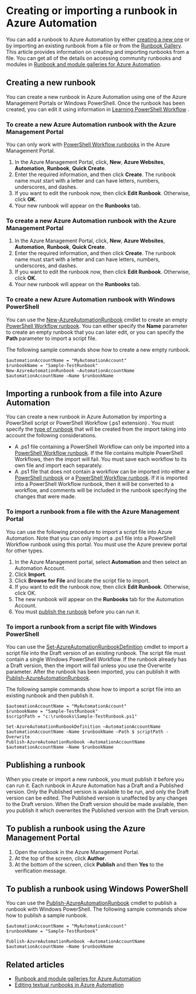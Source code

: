 <properties 
	pageTitle="Creating or importing a runbook in Azure Automation"
	description="This article describes how to create a new runbook in Azure Automation or import one from a file."
	services="automation"
	documentationCenter=""
	authors="bwren"
	manager="stevenka"
	editor="tysonn" />
<tags
	ms.service="automation"
	ms.date="09/22/2015"
	wacn.date=""/>

# Creating or importing a runbook in Azure Automation

You can add a runbook to Azure Automation by either [creating a new one](#creating-a-new-runbook) or by importing an existing runbook from a file or from the [Runbook Gallery](/documentation/articles/automation-runbook-gallery). This article provides information on creating and importing runbooks from a file.  You can get all of the details on accessing community runbooks and modules in [Runbook and module galleries for Azure Automation](/documentation/articles/automation-runbook-gallery).

## Creating a new runbook

You can create a new runbook in Azure Automation using one of the Azure Management Portals or Windows PowerShell. Once the runbook has been created, you can edit it using information in [Learning PowerShell Workflow](/documentation/articles/automation-powershell-workflow) <!-- deleted by customization and [Graphical authoring in Azure Automation](/documentation/articles/automation-graphical-authoring-intro)-->.

### To create a new Azure Automation runbook with the Azure Management Portal

You can only work with [PowerShell Workflow runbooks](/documentation/articles/automation-runbook-types#powershell-workflow-runbooks) in the Azure Management Portal.

1. In the Azure Management Portal, click, **New**, **Azure Websites**, **Automation**, **Runbook**, **Quick Create**.
2. Enter the required information, and then click **Create**. The runbook name must start with a letter and can have letters, numbers, underscores, and dashes.
3. If you want to edit the runbook now, then click **Edit Runbook**. Otherwise, click **OK**.
4. Your new runbook will appear on the **Runbooks** tab.
<!-- deleted by customization


### To create a new Azure Automation runbook with the Azure preview portal

1. In the Azure Preview Portal, open your Automation account. 
2. Click on the **Runbooks** tile to open the list of runbooks.
3. Click on the **Add a runbook** button and then **Create a new runbook**.
2. Type a **Name** for the runbook and select its [Type](/documentation/articles/automation-runbook-types). The runbook name must start with a letter and can have letters, numbers, underscores, and dashes.
3. Click **Create** to create the runbook and open the editor.

-->
<!-- keep by customization: begin -->
### To create a new Azure Automation runbook with the Azure Management Portal

1. In the Azure Management Portal, click, **New**, **Azure Websites**, **Automation**, **Runbook**, **Quick Create**.
2. Enter the required information, and then click **Create**. The runbook name must start with a letter and can have letters, numbers, underscores, and dashes.
3. If you want to edit the runbook now, then click **Edit Runbook**. Otherwise, click **OK**.
4. Your new runbook will appear on the **Runbooks** tab.
<!-- keep by customization: end -->

### To create a new Azure Automation runbook with Windows PowerShell

You can use the [New-AzureAutomationRunbook](https://msdn.microsoft.com/zh-cn/library/dn690272.aspx) cmdlet to create an empty [PowerShell Workflow runbook](/documentation/articles/automation-runbook-types#powershell-workflow-runbooks). You can either specify the **Name** parameter to create an empty runbook that you can later edit, or you can specify the **Path** parameter to import a script file. 

The following sample commands show how to create a new empty runbook.

    $automationAccountName = "MyAutomationAccount"
    $runbookName = "Sample-TestRunbook"
    New-AzureAutomationRunbook –AutomationAccountName $automationAccountName –Name $runbookName 

## Importing a runbook from a file into Azure Automation

You can create a new runbook in Azure Automation by importing a PowerShell script or PowerShell Workflow (.ps1 extension) <!-- deleted by customization or an exported graphical runbook (.graphrunbook)-->.  You must specify the [type of runbook](/documentation/articles/automation-runbook-types) that will be created from the import taking into account the following considerations. 
<!-- deleted by customization

- A .graphrunbook file may only be imported into a new [graphical runbook](/documentation/articles/automation-runbook-types#graphical-runbooks), and graphical runbooks can only be created from a .graphrunbook file.
-->
- A .ps1 file containing a PowerShell Workflow can only be imported into a [PowerShell Workflow runbook](/documentation/articles/automation-runbook-types#powershell-workflow-runbooks).  If the file contains multiple PowerShell Workflows, then the import will fail. You must save each workflow to its own file and import each separately.
- A .ps1 file that does not contain a workflow can be imported into either a [PowerShell runbook](/documentation/articles/automation-runbook-types#powershell-runbooks) or a [PowerShell Workflow runbook](/documentation/articles/automation-runbook-types#powershell-workflow-runbooks).  If it is imported into a PowerShell Workflow runbook, then it will be converted to a workflow, and comments will be included in the runbook specifying the changes that were made.

### To import a runbook from a file with the Azure Management Portal
You can use the following procedure to import a script file into Azure Automation.  Note that you can only import a .ps1 file into a PowerShell Workflow runbook using this portal.  You must use the Azure preview portal for other types.

1. In the Azure Management portal, select **Automation** and then select an Automation Account.
2. Click **Import**.
3. Click **Browse for File** and locate the script file to import.
4. If you want to edit the runbook now, then click **Edit Runbook**. Otherwise, click OK.
5. The new runbook will appear on the **Runbooks** tab for the Automation Account.
6. You must [publish the runbook](#publishing-a-runbook) before you can run it.


<!-- deleted by customization
### To import a runbook from a file with the Azure preview portal
You can use the following procedure to import a script file into Azure Automation.  Note that you can only import a .ps1 file into a PowerShell Workflow runbook using this portal.

1. In the Azure Preview Portal, open your Automation account. 
2. Click on the **Runbooks** tile to open the list of runbooks.
3. Click on the **Add a runbook** button and then **Import**.
4. Click **Runbook file** to select the file to import
2. If the **Name** field is enabled, then you have the option to change it.  The runbook name must start with a letter and can have letters, numbers, underscores, and dashes.
3. Select a [runbook type](/documentation/articles/automation-runbook-types) taking into account the restrictions listed above.
3. The new runbook will appear in the list of runbooks for the Automation Account.
4. You must [publish the runbook](#publishing-a-runbook) before you can run it.
-->

### To import a runbook from a script file with Windows PowerShell

You can use the [Set-AzureAutomationRunbookDefinition](https://msdn.microsoft.com/zh-cn/library/dn690267.aspx) cmdlet to import a script file into the Draft version of an existing runbook. The script file must contain a single Windows PowerShell Workflow. If the runbook already has a Draft version, then the import will fail unless you use the Overwrite parameter. After the runbook has been imported, you can publish it with [Publish-AzureAutomationRunbook](https://msdn.microsoft.com/zh-cn/library/dn690266.aspx).

The following sample commands show how to import a script file into an existing runbook and then publish it.

    $automationAccountName = "MyAutomationAccount"
    $runbookName = "Sample-TestRunbook"
    $scriptPath = "c:\runbooks\Sample-TestRunbook.ps1"

    Set-AzureAutomationRunbookDefinition –AutomationAccountName $automationAccountName –Name $runbookName –Path $ scriptPath -Overwrite
    Publish-AzureAutomationRunbook –AutomationAccountName $automationAccountName –Name $runbookName


## Publishing a runbook

When you create or import a new runbook, you must publish it before you can run it.  Each runbook in Azure Automation has a Draft and a Published version. Only the Published version is available to be run, and only the Draft version can be edited. The Published version is unaffected by any changes to the Draft version. When the Draft version should be made available, then you publish it which overwrites the Published version with the Draft version.

## To publish a runbook using the Azure Management Portal

1. Open the runbook in the Azure Management Portal.
1. At the top of the screen, click **Author**.
1. At the bottom of the screen, click **Publish** and then **Yes** to the verification message.

<!-- deleted by customization
## To publish a runbook using the Azure preview portal

1. Open the runbook in the Azure preview portal.
1. Click the **Edit** button.
1. Click the **Publish** button and then **Yes** to the verification message.
-->


## To publish a runbook using Windows PowerShell

You can use the [Publish-AzureAutomationRunbook](https://msdn.microsoft.com/zh-cn/library/dn690266.aspx) cmdlet to publish a runbook with Windows PowerShell. The following sample commands show how to publish a sample runbook.

	$automationAccountName = "MyAutomationAccount"
	$runbookName = "Sample-TestRunbook"
	
	Publish-AzureAutomationRunbook –AutomationAccountName $automationAccountName –Name $runbookName



## Related articles

- [Runbook and module galleries for Azure Automation](/documentation/articles/automation-runbook-gallery)
- [Editing textual runbooks in Azure Automation](/documentation/articles/automation-edit-textual-runbook)
<!-- deleted by customization
- [Graphical authoring in Azure Automation](/documentation/articles/automation-graphical-authoring-intro)
-->

